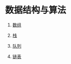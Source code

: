 # 数据结构与算法

 1. [数组](./data_array.md)

 2. [栈](./data_stack.md)

 3. [队列](./data_queue.md)

 4. [链表](./data_linkedList.md)

 